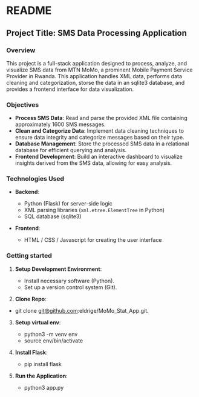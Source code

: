 # README

## Project Title: SMS Data Processing Application

### Overview

This project is a full-stack application designed to process, analyze, and visualize SMS data from MTN MoMo, a prominent Mobile Payment Service Provider in Rwanda. This application handles XML data, performs data cleaning and categorization, storse the data in an sqlite3 database, and provides a frontend interface for data visualization.

### Objectives

- **Process SMS Data**: Read and parse the provided XML file containing approximately 1600 SMS messages.
- **Clean and Categorize Data**: Implement data cleaning techniques to ensure data integrity and categorize messages based on their type.
- **Database Management**: Store the processed SMS data in a relational database for efficient querying and analysis.
- **Frontend Development**: Build an interactive dashboard to visualize insights derived from the SMS data, allowing for easy analysis.

### Technologies Used

- **Backend**:

  - Python (Flask) for server-side logic
  - XML parsing libraries (`xml.etree.ElementTree` in Python)
  - SQL database (sqlite3)

- **Frontend**:
  - HTML / CSS / Javascript for creating the user interface

### Getting started

1. **Setup Development Environment**:

   - Install necessary software (Python).
   - Set up a version control system (Git).

2. **Clone Repo**:

- git clone git@github.com:eldrige/MoMo_Stat_App.git.

3. **Setup virtual env**:

   - python3 -m venv env
   - source env/bin/activate

4. **Install Flask**:

   - pip install flask

5. **Run the Application**:

   - python3 app.py


